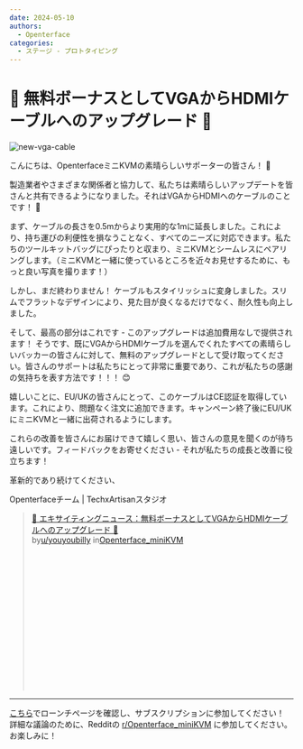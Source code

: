 ```yaml
---
date: 2024-05-10
authors:
  - Openterface
categories:
  - ステージ - プロトタイピング
---
```


# 🌟 無料ボーナスとしてVGAからHDMIケーブルへのアップグレード 🌟

![new-vga-cable](https://pbs.twimg.com/media/GNQ4hA1bIAEsBHN?format=jpg&name=4096x4096)

こんにちは、OpenterfaceミニKVMの素晴らしいサポーターの皆さん！ 🚀

製造業者やさまざまな関係者と協力して、私たちは素晴らしいアップデートを皆さんと共有できるようになりました。それはVGAからHDMIへのケーブルのことです！ 🎉

まず、ケーブルの長さを0.5mからより実用的な1mに延長しました。これにより、持ち運びの利便性を損なうことなく、すべてのニーズに対応できます。私たちのツールキットバッグにぴったりと収まり、ミニKVMとシームレスにペアリングします。（ミニKVMと一緒に使っているところを近々お見せするために、もっと良い写真を撮ります！）

しかし、まだ終わりません！ ケーブルもスタイリッシュに変身しました。スリムでフラットなデザインにより、見た目が良くなるだけでなく、耐久性も向上しました。

そして、最高の部分はこれです - このアップグレードは追加費用なしで提供されます！ そうです、既にVGAからHDMIケーブルを選んでくれたすべての素晴らしいバッカーの皆さんに対して、無料のアップグレードとして受け取ってください。皆さんのサポートは私たちにとって非常に重要であり、これが私たちの感謝の気持ちを表す方法です！！！ 😊

<!-- more -->

嬉しいことに、EU/UKの皆さんにとって、このケーブルはCE認証を取得しています。これにより、問題なく注文に追加できます。キャンペーン終了後にEU/UKにミニKVMと一緒に出荷されるようにします。

これらの改善を皆さんにお届けできて嬉しく思い、皆さんの意見を聞くのが待ち遠しいです。フィードバックをお寄せください - それが私たちの成長と改善に役立ちます！

革新的であり続けてください、

Openterfaceチーム | TechxArtisanスタジオ

<blockquote class="reddit-embed-bq" style="height:316px" data-embed-height="316"><a href="https://www.reddit.com/r/Openterface_miniKVM/comments/1cp5v23/exciting_news_upgrade_on_vgatohdmi_cable_as_a/">🌟 エキサイティングニュース：無料ボーナスとしてVGAからHDMIケーブルへのアップグレード 🌟</a><br> by<a href="https://www.reddit.com/user/youyoubilly/">u/youyoubilly</a> in<a href="https://www.reddit.com/r/Openterface_miniKVM/">Openterface_miniKVM</a></blockquote><script async="" src="https://embed.reddit.com/widgets.js" charset="UTF-8"></script>

--------

[こちら](https://www.crowdsupply.com/techxartisan/openterface-mini-kvm)でローンチページを確認し、サブスクリプションに参加してください！
詳細な議論のために、Redditの [r/Openterface_miniKVM](https://www.reddit.com/r/Openterface_miniKVM/) に参加してください。お楽しみに！